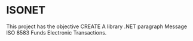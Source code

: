 # ISONET
This project has the objective CREATE A library .NET paragraph Message ISO 8583 Funds Electronic Transactions.
